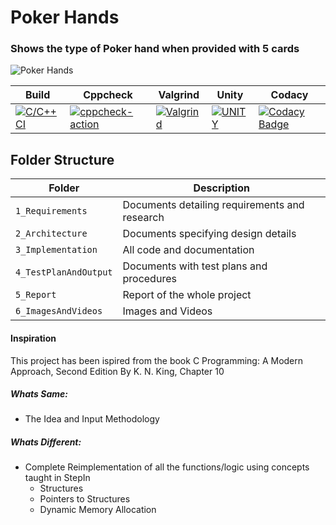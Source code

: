 # Poker Hands
### Shows the type of Poker hand when provided with 5 cards   
![Poker Hands](https://www.pokernews.com/img/rules/poker-hand-rankings_d.png)

Build | Cppcheck | Valgrind | Unity | Codacy
------|----------|-------|--------- | ------------
[![C/C++ CI](https://github.com/vivekvalagadri/Stepin_C_Miniproject/actions/workflows/c-cpp.yml/badge.svg)](https://github.com/vivekvalagadri/Stepin_C_Miniproject/actions/workflows/c-cpp.yml) | [![cppcheck-action](https://github.com/vivekvalagadri/Stepin_C_Miniproject/actions/workflows/cppcheck.yml/badge.svg)](https://github.com/vivekvalagadri/Stepin_C_Miniproject/actions/workflows/cppcheck.yml) | [![Valgrind](https://github.com/vivekvalagadri/Stepin_C_Miniproject/actions/workflows/valgrind.yml/badge.svg)](https://github.com/vivekvalagadri/Stepin_C_Miniproject/actions/workflows/valgrind.yml) | [![UNITY](https://github.com/vivekvalagadri/Stepin_C_Miniproject/actions/workflows/unity.yml/badge.svg)](https://github.com/vivekvalagadri/Stepin_C_Miniproject/actions/workflows/unity.yml) | [![Codacy Badge](https://app.codacy.com/project/badge/Grade/abd215d316704863ba1b0ccd256b5bf7)](https://www.codacy.com/gh/vivekvalagadri/Stepin_C_Miniproject/dashboard?utm_source=github.com&amp;utm_medium=referral&amp;utm_content=vivekvalagadri/Stepin_C_Miniproject&amp;utm_campaign=Badge_Grade)

## Folder Structure
Folder             | Description
-------------------| -----------------------------------------
`1_Requirements`   | Documents detailing requirements and research
`2_Architecture`         | Documents specifying design details
`3_Implementation` | All code and documentation
`4_TestPlanAndOutput`      | Documents with test plans and procedures
`5_Report`   | Report of the whole project
`6_ImagesAndVideos`   | Images and Videos 


#### Inspiration 
This project has been ispired from the book C Programming: A Modern Approach, Second Edition By K. N. King, Chapter 10

##### Whats Same: 
* The Idea and Input Methodology

##### Whats Different:
* Complete Reimplementation of all the functions/logic using concepts taught in StepIn
	* Structures
	* Pointers to Structures
	* Dynamic Memory Allocation
